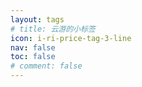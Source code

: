 ```yaml
---
layout: tags
# title: 云游的小标签
icon: i-ri-price-tag-3-line
nav: false
toc: false
# comment: false
---
```

